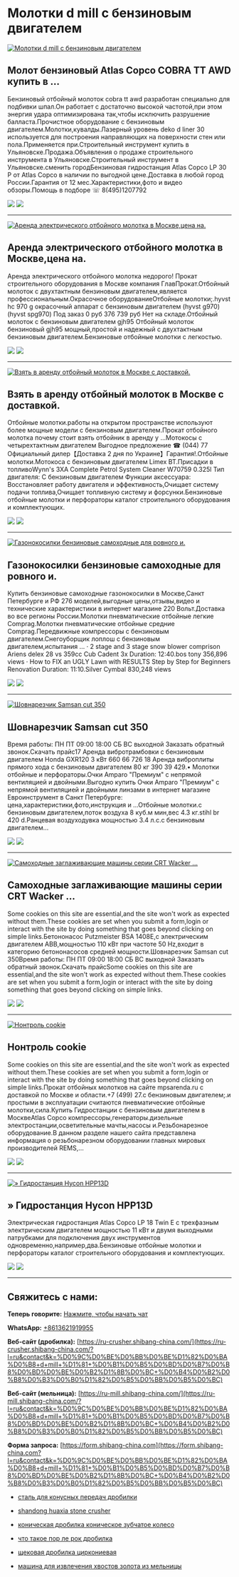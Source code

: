 # Молотки d mill с бензиновым двигателем

<a href="https://swt.shibang-china.com/?l=ru&img&k=%D0%9C%D0%BE%D0%BB%D0%BE%D1%82%D0%BA%D0%B8+d+mill+%D1%81+%D0%B1%D0%B5%D0%BD%D0%B7%D0%B8%D0%BD%D0%BE%D0%B2%D1%8B%D0%BC+%D0%B4%D0%B2%D0%B8%D0%B3%D0%B0%D1%82%D0%B5%D0%BB%D0%B5%D0%BC" target="_blank">![Молотки d mill с бензиновым двигателем](http://static.shibang-china.com/all-800x300/992.jpg)</a>

## Молот бензиновый Atlas Copco COBRA TT AWD купить в …
Бензиновый отбойный молоток cobra tt awd разработан специально для подбивки шпал.Он работает с достаточно высокой частотой,при этом энергия удара оптимизирована так,чтобы исключить разрушение балласта.Прочистное оборудование с бензиновым двигателем.Молотки,кувалды.Лазерный уровень deko d liner 30 используется для построения направляющих на поверхности стен или пола.Применяется при.Строительный инструмент купить в Ульяновске.Продажа.Объявления о продаже строительного инструмента в Ульяновске.Строительный инструмент в Ульяновске.сменить городБензиновая гидростанция Atlas Copco LP 30 P от Atlas Copco в наличии по выгодной цене.Доставка в любой город России.Гарантия от 12 мес.Характеристики,фото и видео обзоры.Помощь в подборе ☏ 8(495)1207792


<a href="https://whatsapp.shibangsoft.com/WhatsApp.php" target="_blank" title="WhatsApp">![](http://static.shibang-china.com/icon/whatsapp.png)</a> <a href="https://swt.shibang-china.com/?l=ru&icon&k=%D0%9C%D0%BE%D0%BB%D0%BE%D1%82%D0%BA%D0%B8+d+mill+%D1%81+%D0%B1%D0%B5%D0%BD%D0%B7%D0%B8%D0%BD%D0%BE%D0%B2%D1%8B%D0%BC+%D0%B4%D0%B2%D0%B8%D0%B3%D0%B0%D1%82%D0%B5%D0%BB%D0%B5%D0%BC" target="_blank">![](http://static.shibang-china.com/icon/chat-ru.png)</a>

---

<a href="https://swt.shibang-china.com/?l=ru&img&k=%D0%9C%D0%BE%D0%BB%D0%BE%D1%82%D0%BA%D0%B8+d+mill+%D1%81+%D0%B1%D0%B5%D0%BD%D0%B7%D0%B8%D0%BD%D0%BE%D0%B2%D1%8B%D0%BC+%D0%B4%D0%B2%D0%B8%D0%B3%D0%B0%D1%82%D0%B5%D0%BB%D0%B5%D0%BC" target="_blank">![Аренда электрического отбойного молотка в Москве,цена на.](http://static.shibang-china.com/all-800x300/152.jpg)</a>

## Аренда электрического отбойного молотка в Москве,цена на.
Аренда электрического отбойного молотка недорого! Прокат строительного оборудования в Москве компания ГлавПрокат.Отбойный молоток с двухтактным бензиновым двигателем,является профессиональным.Окрасочное оборудованиеОтбойные молотки;.hyvst hc 970 g окрасочный аппарат с бензиновым двигателем (hyvst g970) (hyvst spg970) Под заказ 0 руб 376 739 руб Нет на складе.Отбойный молоток с бензиновым двигателем gjh95 Отбойный молоток бензиновый gjh95 мощный,простой и надежный с двухтактным бензиновым двигателем.Бензиновые отбойные молотки с легкостью.


<a href="https://whatsapp.shibangsoft.com/WhatsApp.php" target="_blank" title="WhatsApp">![](http://static.shibang-china.com/icon/whatsapp.png)</a> <a href="https://swt.shibang-china.com/?l=ru&icon&k=%D0%9C%D0%BE%D0%BB%D0%BE%D1%82%D0%BA%D0%B8+d+mill+%D1%81+%D0%B1%D0%B5%D0%BD%D0%B7%D0%B8%D0%BD%D0%BE%D0%B2%D1%8B%D0%BC+%D0%B4%D0%B2%D0%B8%D0%B3%D0%B0%D1%82%D0%B5%D0%BB%D0%B5%D0%BC" target="_blank">![](http://static.shibang-china.com/icon/chat-ru.png)</a>

---

<a href="https://swt.shibang-china.com/?l=ru&img&k=%D0%9C%D0%BE%D0%BB%D0%BE%D1%82%D0%BA%D0%B8+d+mill+%D1%81+%D0%B1%D0%B5%D0%BD%D0%B7%D0%B8%D0%BD%D0%BE%D0%B2%D1%8B%D0%BC+%D0%B4%D0%B2%D0%B8%D0%B3%D0%B0%D1%82%D0%B5%D0%BB%D0%B5%D0%BC" target="_blank">![Взять в аренду отбойный молоток в Москве с доставкой.](http://static.shibang-china.com/all-800x300/1487.jpg)</a>

## Взять в аренду отбойный молоток в Москве с доставкой.
Отбойные молотки.работы на открытом пространстве используют более мощные модели с бензиновым двигателем.Прокат отбойного молотка почему стоит взять отбойник в аренду у …Мотокосы с четырехтактным двигателем Выгодное предложение ☎ (044) 77 Официальный дилер【Доставка 2 дня по Украине】Гарантия!.Отбойные молотки.Мотокоса с бензиновым двигателем Limex BT.Присадки в топливоWynn's 3XA Complete Petrol System Cleaner W70759 0.325l Тип двигателя: С бензиновым двигателем Функции аксессуара: Восстановляет работу двигателя и эффективность,Очищает систему подачи топлива,Очищает топливную систему и форсунки.Бензиновые отбойные молотки и перфораторы каталог строительного оборудования и комплектующих.


<a href="https://whatsapp.shibangsoft.com/WhatsApp.php" target="_blank" title="WhatsApp">![](http://static.shibang-china.com/icon/whatsapp.png)</a> <a href="https://swt.shibang-china.com/?l=ru&icon&k=%D0%9C%D0%BE%D0%BB%D0%BE%D1%82%D0%BA%D0%B8+d+mill+%D1%81+%D0%B1%D0%B5%D0%BD%D0%B7%D0%B8%D0%BD%D0%BE%D0%B2%D1%8B%D0%BC+%D0%B4%D0%B2%D0%B8%D0%B3%D0%B0%D1%82%D0%B5%D0%BB%D0%B5%D0%BC" target="_blank">![](http://static.shibang-china.com/icon/chat-ru.png)</a>

---

<a href="https://swt.shibang-china.com/?l=ru&img&k=%D0%9C%D0%BE%D0%BB%D0%BE%D1%82%D0%BA%D0%B8+d+mill+%D1%81+%D0%B1%D0%B5%D0%BD%D0%B7%D0%B8%D0%BD%D0%BE%D0%B2%D1%8B%D0%BC+%D0%B4%D0%B2%D0%B8%D0%B3%D0%B0%D1%82%D0%B5%D0%BB%D0%B5%D0%BC" target="_blank">![Газонокосилки бензиновые самоходные для ровного и.](http://static.shibang-china.com/all-800x300/564.jpg)</a>

## Газонокосилки бензиновые самоходные для ровного и.
Купить бензиновые самоходные газонокосилки в Москве,Санкт Петербурге и РФ 276 моделей,выгодные цены,отзывы,видео и технические характеристики в интернет магазине 220 Вольт.Доставка во все регионы России.Молотки пневматические отбойные легкие Comprag.Молотки пневматические отбойные средние Comprag.Передвижные компрессоры с бензиновым двигателем.Снегоуборщик лоплош с бензиновым двигателем,испытания …&nbsp;&#0183;&#32;2 stage and 3 stage snow blower comprison Ariens delex 28 vs 359cc Cub Cadent 3x Duration: 12:40.bos tony 356,896 views&nbsp;&#0183;&#32;How to FIX an UGLY Lawn with RESULTS Step by Step for Beginners Renovation Duration: 11:10.Silver Cymbal 830,248 views


<a href="https://whatsapp.shibangsoft.com/WhatsApp.php" target="_blank" title="WhatsApp">![](http://static.shibang-china.com/icon/whatsapp.png)</a> <a href="https://swt.shibang-china.com/?l=ru&icon&k=%D0%9C%D0%BE%D0%BB%D0%BE%D1%82%D0%BA%D0%B8+d+mill+%D1%81+%D0%B1%D0%B5%D0%BD%D0%B7%D0%B8%D0%BD%D0%BE%D0%B2%D1%8B%D0%BC+%D0%B4%D0%B2%D0%B8%D0%B3%D0%B0%D1%82%D0%B5%D0%BB%D0%B5%D0%BC" target="_blank">![](http://static.shibang-china.com/icon/chat-ru.png)</a>

---

<a href="https://swt.shibang-china.com/?l=ru&img&k=%D0%9C%D0%BE%D0%BB%D0%BE%D1%82%D0%BA%D0%B8+d+mill+%D1%81+%D0%B1%D0%B5%D0%BD%D0%B7%D0%B8%D0%BD%D0%BE%D0%B2%D1%8B%D0%BC+%D0%B4%D0%B2%D0%B8%D0%B3%D0%B0%D1%82%D0%B5%D0%BB%D0%B5%D0%BC" target="_blank">![Шовнарезчик Samsan cut 350](http://static.shibang-china.com/all-800x300/515.jpg)</a>

## Шовнарезчик Samsan cut 350
Время работы: ПН ПТ 09:00 18:00 СБ ВС выходной Заказать обратный звонок.Скачать прайс17 Аренда вибротрамбовки с бензиновым двигателем Honda GXR120 3 кВт 660 66 726 18 Аренда виброплиты прямого хода с бензиновым двигателем 80 кг 390 39 429.• Молотки отбойные и перфораторы.Очки Amparo &quot;Премиум&quot; с непрямой вентиляцией и двойными.Выгодно купить Очки Amparo &quot;Премиум&quot; с непрямой вентиляцией и двойными линзами в интернет магазине Евроинструмент в Санкт Петербурге: цена,характеристики,фото,инструкция и …Отбойные молотки.с бензиновым двигателем,поток воздуха 8 куб.м мин,вес 4.3 кг.stihl br 420 d.Ранцевая воздуходувка мощностью 3.4 л.с.с бензиновым двигателем…


<a href="https://whatsapp.shibangsoft.com/WhatsApp.php" target="_blank" title="WhatsApp">![](http://static.shibang-china.com/icon/whatsapp.png)</a> <a href="https://swt.shibang-china.com/?l=ru&icon&k=%D0%9C%D0%BE%D0%BB%D0%BE%D1%82%D0%BA%D0%B8+d+mill+%D1%81+%D0%B1%D0%B5%D0%BD%D0%B7%D0%B8%D0%BD%D0%BE%D0%B2%D1%8B%D0%BC+%D0%B4%D0%B2%D0%B8%D0%B3%D0%B0%D1%82%D0%B5%D0%BB%D0%B5%D0%BC" target="_blank">![](http://static.shibang-china.com/icon/chat-ru.png)</a>

---

<a href="https://swt.shibang-china.com/?l=ru&img&k=%D0%9C%D0%BE%D0%BB%D0%BE%D1%82%D0%BA%D0%B8+d+mill+%D1%81+%D0%B1%D0%B5%D0%BD%D0%B7%D0%B8%D0%BD%D0%BE%D0%B2%D1%8B%D0%BC+%D0%B4%D0%B2%D0%B8%D0%B3%D0%B0%D1%82%D0%B5%D0%BB%D0%B5%D0%BC" target="_blank">![Самоходные заглаживающие машины серии CRT Wacker …](http://static.shibang-china.com/all-800x300/1217.jpg)</a>

## Самоходные заглаживающие машины серии CRT Wacker …
Some cookies on this site are essential,and the site won't work as expected without them.These cookies are set when you submit a form,login or interact with the site by doing something that goes beyond clicking on simple links.Бетононасос Putzmeister BSA 1408E,с электрическим двигателем АВВ,мощностью 110 кВт при частоте 50 Hz,входит в категорию бетононасосов средней мощности.Шовнарезчик Samsan cut 350Время работы: ПН ПТ 09:00 18:00 СБ ВС выходной Заказать обратный звонок.Скачать прайсSome cookies on this site are essential,and the site won't work as expected without them.These cookies are set when you submit a form,login or interact with the site by doing something that goes beyond clicking on simple links.


<a href="https://whatsapp.shibangsoft.com/WhatsApp.php" target="_blank" title="WhatsApp">![](http://static.shibang-china.com/icon/whatsapp.png)</a> <a href="https://swt.shibang-china.com/?l=ru&icon&k=%D0%9C%D0%BE%D0%BB%D0%BE%D1%82%D0%BA%D0%B8+d+mill+%D1%81+%D0%B1%D0%B5%D0%BD%D0%B7%D0%B8%D0%BD%D0%BE%D0%B2%D1%8B%D0%BC+%D0%B4%D0%B2%D0%B8%D0%B3%D0%B0%D1%82%D0%B5%D0%BB%D0%B5%D0%BC" target="_blank">![](http://static.shibang-china.com/icon/chat-ru.png)</a>

---

<a href="https://swt.shibang-china.com/?l=ru&img&k=%D0%9C%D0%BE%D0%BB%D0%BE%D1%82%D0%BA%D0%B8+d+mill+%D1%81+%D0%B1%D0%B5%D0%BD%D0%B7%D0%B8%D0%BD%D0%BE%D0%B2%D1%8B%D0%BC+%D0%B4%D0%B2%D0%B8%D0%B3%D0%B0%D1%82%D0%B5%D0%BB%D0%B5%D0%BC" target="_blank">![Hонтроль cookie](http://static.shibang-china.com/all-800x300/723.jpg)</a>

## Hонтроль cookie
Some cookies on this site are essential,and the site won't work as expected without them.These cookies are set when you submit a form,login or interact with the site by doing something that goes beyond clicking on simple links.Прокат отбойных молотков на сайте mpsarenda.ru с доставкой по Москве и области.+7 (499) 27.с бензиновым двигателем;.и простыми в эксплуатации считаются пневматические отбойные молотки,сила.Купить Гидростанции с бензиновым двигателем в МосквеAtlas Copco компрессоры,генераторы.дизельные электростанции,осветительные мачты,насосы и.Резьбонарезное оборудование.В данном разделе нашего сайта представлена информация о резьбонарезном оборудовании главных мировых производителей REMS,…


<a href="https://whatsapp.shibangsoft.com/WhatsApp.php" target="_blank" title="WhatsApp">![](http://static.shibang-china.com/icon/whatsapp.png)</a> <a href="https://swt.shibang-china.com/?l=ru&icon&k=%D0%9C%D0%BE%D0%BB%D0%BE%D1%82%D0%BA%D0%B8+d+mill+%D1%81+%D0%B1%D0%B5%D0%BD%D0%B7%D0%B8%D0%BD%D0%BE%D0%B2%D1%8B%D0%BC+%D0%B4%D0%B2%D0%B8%D0%B3%D0%B0%D1%82%D0%B5%D0%BB%D0%B5%D0%BC" target="_blank">![](http://static.shibang-china.com/icon/chat-ru.png)</a>

---

<a href="https://swt.shibang-china.com/?l=ru&img&k=%D0%9C%D0%BE%D0%BB%D0%BE%D1%82%D0%BA%D0%B8+d+mill+%D1%81+%D0%B1%D0%B5%D0%BD%D0%B7%D0%B8%D0%BD%D0%BE%D0%B2%D1%8B%D0%BC+%D0%B4%D0%B2%D0%B8%D0%B3%D0%B0%D1%82%D0%B5%D0%BB%D0%B5%D0%BC" target="_blank">![&#187; Гидростанция Hycon HPP13D](http://static.shibang-china.com/all-800x300/53.jpg)</a>

## &#187; Гидростанция Hycon HPP13D
Электрическая гидростанция Atlas Copco LP 18 Twin E с трехфазным электрическим двигателем мощностью 11 кВт и двумя выходными патрубками для подключения двух инструментов одновременно,например,два.Бензиновые отбойные молотки и перфораторы каталог строительного оборудования и комплектующих.

<a href="https://whatsapp.shibangsoft.com/WhatsApp.php" target="_blank" title="WhatsApp">![](http://static.shibang-china.com/icon/whatsapp.png)</a> <a href="https://swt.shibang-china.com/?l=ru&icon&k=%D0%9C%D0%BE%D0%BB%D0%BE%D1%82%D0%BA%D0%B8+d+mill+%D1%81+%D0%B1%D0%B5%D0%BD%D0%B7%D0%B8%D0%BD%D0%BE%D0%B2%D1%8B%D0%BC+%D0%B4%D0%B2%D0%B8%D0%B3%D0%B0%D1%82%D0%B5%D0%BB%D0%B5%D0%BC" target="_blank">![](http://static.shibang-china.com/icon/chat-ru.png)</a>

---
## Свяжитесь с нами:

**Теперь говорите:** [Нажмите, чтобы начать чат](https://swt.shibang-china.com?l=ru&contact&k=%D0%9C%D0%BE%D0%BB%D0%BE%D1%82%D0%BA%D0%B8+d+mill+%D1%81+%D0%B1%D0%B5%D0%BD%D0%B7%D0%B8%D0%BD%D0%BE%D0%B2%D1%8B%D0%BC+%D0%B4%D0%B2%D0%B8%D0%B3%D0%B0%D1%82%D0%B5%D0%BB%D0%B5%D0%BC)

**WhatsApp:**  [+8613621919955](https://whatsapp.shibangsoft.com/WhatsApp.php)

**Веб-сайт (дробилка):** [https://ru-crusher.shibang-china.com/](https://ru-crusher.shibang-china.com/?l=ru&contact&k=%D0%9C%D0%BE%D0%BB%D0%BE%D1%82%D0%BA%D0%B8+d+mill+%D1%81+%D0%B1%D0%B5%D0%BD%D0%B7%D0%B8%D0%BD%D0%BE%D0%B2%D1%8B%D0%BC+%D0%B4%D0%B2%D0%B8%D0%B3%D0%B0%D1%82%D0%B5%D0%BB%D0%B5%D0%BC)

**Веб-сайт (мельница):** [https://ru-mill.shibang-china.com/](https://ru-mill.shibang-china.com/?l=ru&contact&k=%D0%9C%D0%BE%D0%BB%D0%BE%D1%82%D0%BA%D0%B8+d+mill+%D1%81+%D0%B1%D0%B5%D0%BD%D0%B7%D0%B8%D0%BD%D0%BE%D0%B2%D1%8B%D0%BC+%D0%B4%D0%B2%D0%B8%D0%B3%D0%B0%D1%82%D0%B5%D0%BB%D0%B5%D0%BC)

**Форма запроса:** [https://form.shibang-china.com](https://form.shibang-china.com?l=ru&contact&k=%D0%9C%D0%BE%D0%BB%D0%BE%D1%82%D0%BA%D0%B8+d+mill+%D1%81+%D0%B1%D0%B5%D0%BD%D0%B7%D0%B8%D0%BD%D0%BE%D0%B2%D1%8B%D0%BC+%D0%B4%D0%B2%D0%B8%D0%B3%D0%B0%D1%82%D0%B5%D0%BB%D0%B5%D0%BC)

* [сталь для конусных передач дробилки](../121/%D1%81%D1%82%D0%B0%D0%BB%D1%8C%20%D0%B4%D0%BB%D1%8F%20%D0%BA%D0%BE%D0%BD%D1%83%D1%81%D0%BD%D1%8B%D1%85%20%D0%BF%D0%B5%D1%80%D0%B5%D0%B4%D0%B0%D1%87%20%D0%B4%D1%80%D0%BE%D0%B1%D0%B8%D0%BB%D0%BA%D0%B8.md)

* [shandong huaxia stone crusher](../125/shandong%20huaxia%20stone%20crusher.md)

* [коническая дробилка коническое зубчатое колесо](../121/%D0%BA%D0%BE%D0%BD%D0%B8%D1%87%D0%B5%D1%81%D0%BA%D0%B0%D1%8F%20%D0%B4%D1%80%D0%BE%D0%B1%D0%B8%D0%BB%D0%BA%D0%B0%20%D0%BA%D0%BE%D0%BD%D0%B8%D1%87%D0%B5%D1%81%D0%BA%D0%BE%D0%B5%20%D0%B7%D1%83%D0%B1%D1%87%D0%B0%D1%82%D0%BE%D0%B5%20%D0%BA%D0%BE%D0%BB%D0%B5%D1%81%D0%BE.md)

* [что такое пор ле рок дробилка](../121/%D1%87%D1%82%D0%BE%20%D1%82%D0%B0%D0%BA%D0%BE%D0%B5%20%D0%BF%D0%BE%D1%80%20%D0%BB%D0%B5%20%D1%80%D0%BE%D0%BA%20%D0%B4%D1%80%D0%BE%D0%B1%D0%B8%D0%BB%D0%BA%D0%B0.md)

* [щековая дробилка циркониевая](../122/%D1%89%D0%B5%D0%BA%D0%BE%D0%B2%D0%B0%D1%8F%20%D0%B4%D1%80%D0%BE%D0%B1%D0%B8%D0%BB%D0%BA%D0%B0%20%D1%86%D0%B8%D1%80%D0%BA%D0%BE%D0%BD%D0%B8%D0%B5%D0%B2%D0%B0%D1%8F.md)

* [машина для извлечения хвостов золота из мельницы](../123/%D0%BC%D0%B0%D1%88%D0%B8%D0%BD%D0%B0%20%D0%B4%D0%BB%D1%8F%20%D0%B8%D0%B7%D0%B2%D0%BB%D0%B5%D1%87%D0%B5%D0%BD%D0%B8%D1%8F%20%D1%85%D0%B2%D0%BE%D1%81%D1%82%D0%BE%D0%B2%20%D0%B7%D0%BE%D0%BB%D0%BE%D1%82%D0%B0%20%D0%B8%D0%B7%20%D0%BC%D0%B5%D0%BB%D1%8C%D0%BD%D0%B8%D1%86%D1%8B.md)